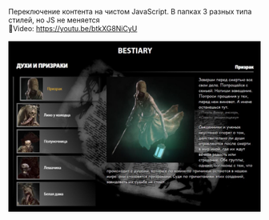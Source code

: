Переключение контента на чистом JavaScript. 
В папках 3 разных типа стилей, но JS не меняется
<br>
🎦Video:
https://youtu.be/btkXG8NiCyU
<br>
<br>
<img src="cover.png">
